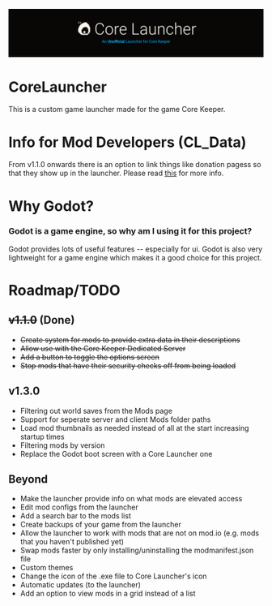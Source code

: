 ![Core Launcher](Banner.png)

# CoreLauncher
This is a custom game launcher made for the game Core Keeper.

# Info for Mod Developers (CL_Data)
From v1.1.0 onwards there is an option to link things like donation pagess so that they show up in the launcher. Please read [this](Info/UsingExtraData.md) for more info.

# Why Godot?
### Godot is a game engine, so why am I using it for this project?
Godot provides lots of useful features -- especially for ui. Godot is also very lightweight for a game engine which makes it a good choice for this project.

# Roadmap/TODO
## ~~v1.1.0~~ (Done)
- ~~Create system for mods to provide extra data in their descriptions~~
- ~~Allow use with the Core Keeper Dedicated Server~~
- ~~Add a button to toggle the options screen~~
- ~~Stop mods that have their security checks off from being loaded~~

## v1.3.0
- Filtering out world saves from the Mods page
- Support for seperate server and client Mods folder paths
- Load mod thumbnails as needed instead of all at the start increasing startup times
- Filtering mods by version
- Replace the Godot boot screen with a Core Launcher one

## Beyond
- Make the launcher provide info on what mods are elevated access
- Edit mod configs from the launcher
- Add a search bar to the mods list
- Create backups of your game from the launcher
- Allow the launcher to work with mods that are not on mod.io (e.g. mods that you haven't published yet)
- Swap mods faster by only installing/uninstalling the modmanifest.json file
- Custom themes
- Change the icon of the .exe file to Core Launcher's icon
- Automatic updates (to the launcher)
- Add an option to view mods in a grid instead of a list
